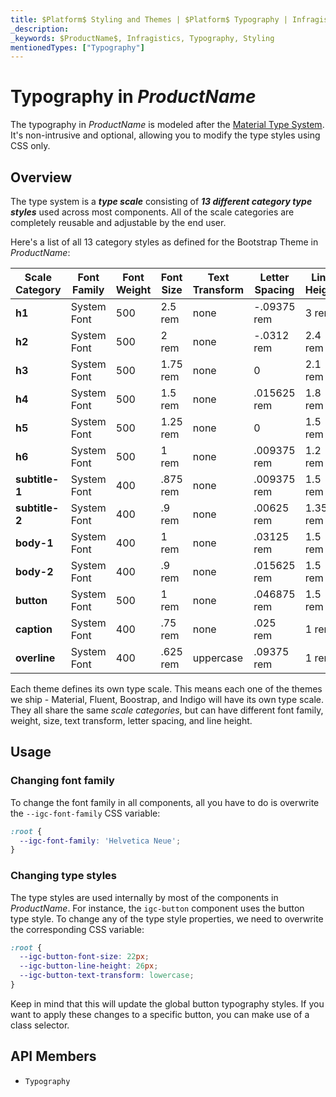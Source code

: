 ```yaml
---
title: $Platform$ Styling and Themes | $Platform$ Typography | Infragistics
_description:
_keywords: $ProductName$, Infragistics, Typography, Styling
mentionedTypes: ["Typography"]
---
```


# Typography in $ProductName$
The typography in $ProductName$ is modeled after the [Material Type System](https://material.io/design/typography/the-type-system.html#). It's non-intrusive and optional, allowing you to modify the type styles using CSS only.

## Overview
The type system is a **_type scale_** consisting of **_13 different category type styles_** used across most components. All of the scale categories are completely reusable and adjustable by the end user.

Here's a list of all 13 category styles as defined for the Bootstrap Theme in $ProductName$:

| **Scale Category** | **Font Family** | **Font Weight** | **Font Size** | **Text Transform** | **Letter Spacing** | **Line Height** |
|--------------------|-----------------|-----------------|---------------|--------------------|--------------------|-----------------|
| **h1**             |  System Font    | 500             | 2.5 rem       | none               | -.09375 rem        | 3 rem           |
| **h2**             |  System Font    | 500             | 2 rem         | none               | -.0312 rem         | 2.4 rem         |
| **h3**             |  System Font    | 500             | 1.75 rem      | none               | 0                  | 2.1 rem         |
| **h4**             |  System Font    | 500             | 1.5 rem       | none               | .015625 rem        | 1.8 rem         |
| **h5**             |  System Font    | 500             | 1.25 rem      | none               | 0                  | 1.5 rem         |
| **h6**             |  System Font    | 500             | 1 rem         | none               | .009375 rem        | 1.2 rem         |
| **subtitle-1**     |  System Font    | 400             | .875 rem      | none               | .009375 rem        | 1.5 rem         |
| **subtitle-2**     |  System Font    | 400             | .9 rem        | none               | .00625 rem         | 1.35 rem        |
| **body-1**         |  System Font    | 400             | 1 rem         | none               | .03125 rem         | 1.5 rem         |
| **body-2**         |  System Font    | 400             | .9 rem        | none               | .015625 rem        | 1.5 rem         |
| **button**         |  System Font    | 500             | 1 rem         | none               | .046875 rem        | 1.5 rem         |
| **caption**        |  System Font    | 400             | .75 rem       | none               | .025 rem           | 1 rem           |
| **overline**       |  System Font    | 400             | .625 rem      | uppercase          | .09375 rem         | 1 rem           |

Each theme defines its own type scale. This means each one of the themes we ship - Material, Fluent, Boostrap, and Indigo will have its own type scale. They all share the same _scale categories_, but can have different font family, weight, size, text transform, letter spacing, and line height.

## Usage

### Changing font family

To change the font family in all components, all you have to do is overwrite the `--igc-font-family` CSS variable:

```css
:root {
  --igc-font-family: 'Helvetica Neue';
}
```

### Changing type styles

The type styles are used internally by most of the components in $ProductName$. For instance, the `igc-button` component uses the button type style.
To change any of the type style properties, we need to overwrite the corresponding CSS variable:

```css
:root {
  --igc-button-font-size: 22px;
  --igc-button-line-height: 26px;
  --igc-button-text-transform: lowercase;
}
```

Keep in mind that this will update the global button typography styles. If you want to apply these changes to a specific button, you can make use of a class selector.

 ## API Members

 - `Typography`